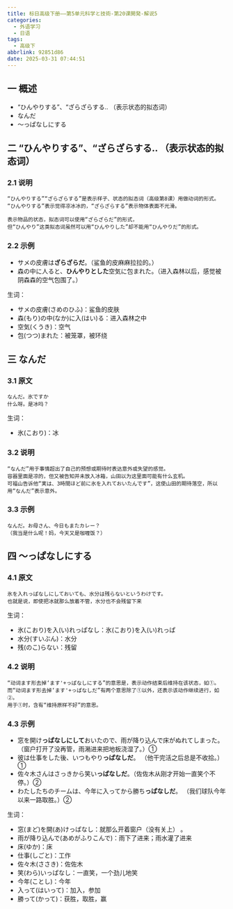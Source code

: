 ```yaml
---
title: 标日高级下册——第5单元科学と技術-第20课開発-解说5
categories:
  - 外语学习
  - 日语
tags:
  - 高级下
abbrlink: 92851d86
date: 2025-03-31 07:44:51
---
```

## 一 概述

* “ひんやりする”、“ざらざらする.. （表示状态的拟态词）
* なんだ
* ～っぱなしにする

<!--more-->

## 二 “ひんやりする”、“ざらざらする.. （表示状态的拟态词）

### 2.1 说明

```
“ひんやりする”“ざらざらする”是表示样子、状态的拟态词（高级第8课）用做动词的形式。
“ひんやりする”表示觉得凉冰冰的，“ざらざらする”表示物体表面不光滑。

表示物品的状态，拟态词可以使用“ざらざらだ”的形式，
但“ひんやり”这类拟态词虽然可以用“ひんやりした”却不能用“ひんやりだ”的形式。
```

### 2.2 示例

* サメの皮膚は**ざらざらだ**。（鲨鱼的皮麻麻拉拉的。）
* 森の中に人ると、**ひんやりとした**空気に包まれた。（进入森林以后，感觉被阴森森的空气包围了。）

生词：

* サメの皮膚(さめのひふ)：鲨鱼的皮肤
* 森(もり)の中(なか)に入(はい)る：进入森林之中
* 空気(くうき)：空气
* 包(つつ)まれた：被笼罩，被环绕

## 三 なんだ

### 3.1 原文

```
なんだ。氷ですか
什么呀。是冰吗？
```

生词：

* 氷(こおり)：冰

### 3.2 说明

```
“なんだ”用于事情超出了自己的预想或期待时表达意外或失望的感觉。
容器里面是凉的，但又被告知并未放入冰箱，山田以为这里面可能有什么玄机。
可福山告诉他“実は、3時間ほど前に氷を入れておいたんです”，这使山田的期待落空，所以用“なんだ”表示意外。
```

### 3.3 示例

```
なんだ。お母さん、今日もまたカレー？
（我当是什么呢！妈，今天又是咖喱饭？）
```

## 四 ～っぱなしにする

### 4.1 原文

```
氷を入れっぱなしにしておいても、水分は残らないというわけです。
也就是说，即使把冰就那么放着不管，水分也不会残留下来
```

生词：

* 氷(こおり)を入(い)れっぱなし：氷(こおり)を入(い)れっぱ
* 水分(すいぶん)：水分
* 残(のこ)らない：残留

### 4.2 说明

```
“动词ます形去掉‘ます'+っぱなしにする”的意思是，表示动作结束后维持在该状态，如①。
而“动词ます形去掉‘ます'+っぱなしだ”有两个意思除了①以外，还表示该动作继续进行，如②。
用于①时，含有“维持原样不好”的意思。
```

### 4.3 示例

* 窓を開け**っぱなしにして**おいたので、雨が降り込んで床がぬれてしまった。（窗户打开了没再管，雨潲进来把地板浇湿了。）①
* 彼は仕事をした後、いつもやり**っぱなしだ**。 （他干完活之后总是不收拾。）①
* 佐々木さんはさっきから笑い**っぱなしだ**。（佐佐木从刚才开始一直笑个不停。）②
* わたしたちのチームは、今年に入ってから勝ち**っぱなしだ**。 （我们球队今年以来一路取胜。）②

生词：

* 窓(まど)を開(あ)けっぱなし：就那么开着窗户（没有关上） 。
* 雨が降り込んで(あめがふりこんで)：雨下了进来；雨水灌了进来 
* 床(ゆか)：床
* 仕事(しごと)：工作
* 佐々木(ささき)：佐佐木
* 笑(わら)いっぱなし：一直笑，一个劲儿地笑 
* 今年(ことし)：今年
* 入って(はいって)：加入，参加
* 勝って(かって)：获胜，取胜，赢

